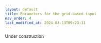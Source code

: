 ```yaml
---
layout: default
title: Parameters for the grid-based input
nav_order: 4
last_modified_at: 2024-03-13T09:23:11
---
```


Under construction